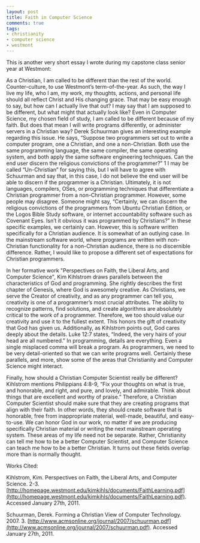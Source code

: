 ```yaml
---
layout: post
title: Faith in Computer Science
comments: true
tags:
- christianity
- computer science
- westmont
---
```

This is another very short essay I wrote during my capstone class senior year at Westmont:

As a Christian, I am called to be different than the rest of the world.  Counter-culture, to use Westmont’s term-of-the-year.  As such, the way I live my life, who I am, my work, my thoughts, actions, and personal life should all reflect Christ and His changing grace.  That may be easy enough to say, but how can I actually live that out?  I may say that I am supposed to be different, but what might that actually look like?  Even in Computer Science, my chosen field of study, I am called to be different because of my faith.  But does that mean I will write programs differently, or administer servers in a Christian way?  Derek Schuurman gives an interesting example regarding this issue.  He says, “Suppose two programmers set out to write a computer program, one a Christian, and one a non-Christian. Both use the same programming language, the same compiler, the same operating system, and both apply the same software engineering techniques. Can the end user discern the religious convictions of the programmer?” 1  I may be called “Un-Christian” for saying this, but I will have to agree with Schuurman and say that, in this case, I do not believe the end user will be able to discern if the programmer is a Christian.  Ultimately, it is not languages, compilers, OSes, or programming techniques that differentiate a Christian programmer from a non-Christian programmer.  However, some people may disagree.  Someone might say, “Certainly, we can discern the religious convictions of the programmers from Ubuntu Christian Edition, or the Logos Bible Study software, or internet accountability software such as Covenant Eyes.  Isn’t it obvious it was programmed by Christians?”  In these specific examples, we certainly can.  However, this is software written specifically for a Christian audience.  It is somewhat of an outlying case.  In the mainstream software world, where programs are written with non-Christian functionality for a non-Christian audience, there is no discernible difference.  Rather, I would like to propose a different set of expectations for Christian programmers.

In her formative work "Perspectives on Faith, the Liberal Arts, and Computer Science", Kim Kihlstrom draws parallels between the characteristics of God and programming.  She rightly describes the first chapter of Genesis, where God is awesomely creative.  As Christians, we serve the Creator of creativity, and as any programmer can tell you, creativity is one of a programmer’s most crucial attributes.  The ability to recognize patterns, find solutions, and create algorithms are absolutely critical to the work of a programmer.  Therefore, we too should value our creativity and use it to the fullest extent.  This honors the gift of creativity that God has given us.  Additionally, as Kihlstrom points out, God cares deeply about the details.  Luke 12:7 states, “Indeed, the very hairs of your head are all numbered.”  In programming, details are everything.  Even a single misplaced comma will break a program.  As programmers, we need to be very detail-oriented so that we can write programs well.  Certainly these parallels, and more, show some of the areas that Christianity and Computer Science might interact.

Finally, how should a Christian Computer Scientist really be different?  Kihlstrom mentions Philippians 4:8-9, “Fix your thoughts on what is true, and honorable, and right, and pure, and lovely, and admirable. Think about things that are excellent and worthy of praise.”  Therefore, a Christian Computer Scientist should make sure that they are creating programs that align with their faith.  In other words, they should create software that is honorable, free from inappropriate material, well-made, beautiful, and easy-to-use.  We can honor God in our work, no matter if we are producing specifically Christian material or writing the next mainstream operating system.  These areas of my life need not be separate.  Rather, Christianity can tell me how to be a better Computer Scientist, and Computer Science can teach me how to be a better Christian.  It turns out these fields overlap more than is normally thought.

Works Cited:

Kihlstrom, Kim.  Perspectives on Faith, the Liberal Arts, and Computer Science.  2-3. [http://homepage.westmont.edu/kimkihls/documents/FaithLearning.pdf](http://homepage.westmont.edu/kimkihls/documents/FaithLearning.pdf).  Accessed January 27th, 2011.

Schuurman, Derek.  Forming a Christian View of Computer Technology.  2007.  3. [http://www.acmsonline.org/journal/2007/schuurman.pdf](http://www.acmsonline.org/journal/2007/schuurman.pdf).  Accessed January 27th, 2011.
